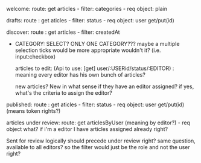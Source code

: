 welcome: route: get articles - filter: categories - req object: plain

drafts: route : get aticles - filter: status - req object: user get/put(id)

discover: route : get articles - filter: createdAt

- CATEGORY: SELECT? ONLY ONE CATEGORY??? maybe a multiple selection ticks would be more appropriate wouldn't it? (i.e. input:checkbox)

  articles to edit: (Api to use: [get] user/:USERid/status/:EDITOR) : meaning every editor has his own bunch of articles?

  new articles? New in what sense if they have an editor assigned? if yes, what's the criteria to assign the editor?

published: route : get aticles - filter: status - req object: user get/put(id) (means token rights?)

articles under review: route: get articlesByUser (meaning by editor?) - req object what? if i'm a editor I have articles assigned already right?

Sent for review logically should precede under review right? same question, available to all editors? so the filter would just be the role and not the user right?
